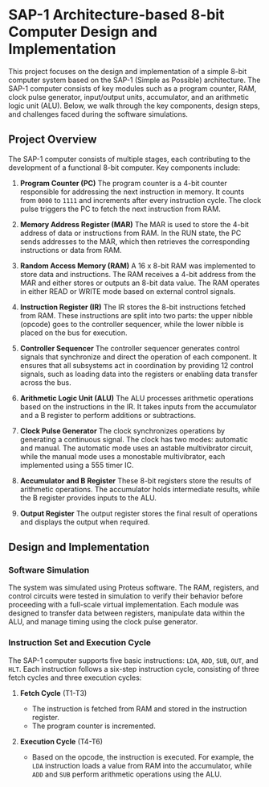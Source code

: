 # SAP-1 Architecture-based 8-bit Computer Design and Implementation

This project focuses on the design and implementation of a simple 8-bit computer system based on the SAP-1 (Simple as Possible) architecture. The SAP-1 computer consists of key modules such as a program counter, RAM, clock pulse generator, input/output units, accumulator, and an arithmetic logic unit (ALU). Below, we walk through the key components, design steps, and challenges faced during the software simulations.

## Project Overview
The SAP-1 computer consists of multiple stages, each contributing to the development of a functional 8-bit computer. Key components include:

1. **Program Counter (PC)**
   The program counter is a 4-bit counter responsible for addressing the next instruction in memory. It counts from `0000` to `1111` and increments after every instruction cycle. The clock pulse triggers the PC to fetch the next instruction from RAM.

2. **Memory Address Register (MAR)**
   The MAR is used to store the 4-bit address of data or instructions from RAM. In the RUN state, the PC sends addresses to the MAR, which then retrieves the corresponding instructions or data from RAM.

3. **Random Access Memory (RAM)**
   A 16 x 8-bit RAM was implemented to store data and instructions. The RAM receives a 4-bit address from the MAR and either stores or outputs an 8-bit data value. The RAM operates in either READ or WRITE mode based on external control signals.

4. **Instruction Register (IR)**
   The IR stores the 8-bit instructions fetched from RAM. These instructions are split into two parts: the upper nibble (opcode) goes to the controller sequencer, while the lower nibble is placed on the bus for execution.

5. **Controller Sequencer**
   The controller sequencer generates control signals that synchronize and direct the operation of each component. It ensures that all subsystems act in coordination by providing 12 control signals, such as loading data into the registers or enabling data transfer across the bus.

6. **Arithmetic Logic Unit (ALU)**
   The ALU processes arithmetic operations based on the instructions in the IR. It takes inputs from the accumulator and a B register to perform additions or subtractions.

7. **Clock Pulse Generator**
   The clock synchronizes operations by generating a continuous signal. The clock has two modes: automatic and manual. The automatic mode uses an astable multivibrator circuit, while the manual mode uses a monostable multivibrator, each implemented using a 555 timer IC.

8. **Accumulator and B Register**
   These 8-bit registers store the results of arithmetic operations. The accumulator holds intermediate results, while the B register provides inputs to the ALU.

9. **Output Register**
   The output register stores the final result of operations and displays the output when required.

## Design and Implementation

### Software Simulation
The system was simulated using Proteus software. The RAM, registers, and control circuits were tested in simulation to verify their behavior before proceeding with a full-scale virtual implementation. Each module was designed to transfer data between registers, manipulate data within the ALU, and manage timing using the clock pulse generator.

### Instruction Set and Execution Cycle
The SAP-1 computer supports five basic instructions: `LDA`, `ADD`, `SUB`, `OUT`, and `HLT`. Each instruction follows a six-step instruction cycle, consisting of three fetch cycles and three execution cycles:

1. **Fetch Cycle** (T1-T3)
    - The instruction is fetched from RAM and stored in the instruction register.
    - The program counter is incremented.

2. **Execution Cycle** (T4-T6)
    - Based on the opcode, the instruction is executed. For example, the `LDA` instruction loads a value from RAM into the accumulator, while `ADD` and `SUB` perform arithmetic operations using the ALU.
